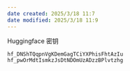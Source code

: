 ```yaml
---
date created: 2025/3/18 11:7
date modified: 2025/3/18 11:9
---
```


Huggingface 密钥

```python
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
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
```
